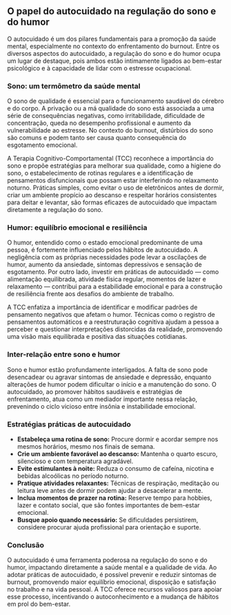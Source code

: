 
## O papel do autocuidado na regulação do sono e do humor

O autocuidado é um dos pilares fundamentais para a promoção da saúde mental, especialmente no contexto do enfrentamento do burnout. Entre os diversos aspectos do autocuidado, a regulação do sono e do humor ocupa um lugar de destaque, pois ambos estão intimamente ligados ao bem-estar psicológico e à capacidade de lidar com o estresse ocupacional.

### Sono: um termômetro da saúde mental

O sono de qualidade é essencial para o funcionamento saudável do cérebro e do corpo. A privação ou a má qualidade do sono está associada a uma série de consequências negativas, como irritabilidade, dificuldade de concentração, queda no desempenho profissional e aumento da vulnerabilidade ao estresse. No contexto do burnout, distúrbios do sono são comuns e podem tanto ser causa quanto consequência do esgotamento emocional.

A Terapia Cognitivo-Comportamental (TCC) reconhece a importância do sono e propõe estratégias para melhorar sua qualidade, como a higiene do sono, o estabelecimento de rotinas regulares e a identificação de pensamentos disfuncionais que possam estar interferindo no relaxamento noturno. Práticas simples, como evitar o uso de eletrônicos antes de dormir, criar um ambiente propício ao descanso e respeitar horários consistentes para deitar e levantar, são formas eficazes de autocuidado que impactam diretamente a regulação do sono.

### Humor: equilíbrio emocional e resiliência

O humor, entendido como o estado emocional predominante de uma pessoa, é fortemente influenciado pelos hábitos de autocuidado. A negligência com as próprias necessidades pode levar a oscilações de humor, aumento da ansiedade, sintomas depressivos e sensação de esgotamento. Por outro lado, investir em práticas de autocuidado — como alimentação equilibrada, atividade física regular, momentos de lazer e relaxamento — contribui para a estabilidade emocional e para a construção de resiliência frente aos desafios do ambiente de trabalho.

A TCC enfatiza a importância de identificar e modificar padrões de pensamento negativos que afetam o humor. Técnicas como o registro de pensamentos automáticos e a reestruturação cognitiva ajudam a pessoa a perceber e questionar interpretações distorcidas da realidade, promovendo uma visão mais equilibrada e positiva das situações cotidianas.

### Inter-relação entre sono e humor

Sono e humor estão profundamente interligados. A falta de sono pode desencadear ou agravar sintomas de ansiedade e depressão, enquanto alterações de humor podem dificultar o início e a manutenção do sono. O autocuidado, ao promover hábitos saudáveis e estratégias de enfrentamento, atua como um mediador importante nessa relação, prevenindo o ciclo vicioso entre insônia e instabilidade emocional.

### Estratégias práticas de autocuidado

- **Estabeleça uma rotina de sono:** Procure dormir e acordar sempre nos mesmos horários, mesmo nos finais de semana.
- **Crie um ambiente favorável ao descanso:** Mantenha o quarto escuro, silencioso e com temperatura agradável.
- **Evite estimulantes à noite:** Reduza o consumo de cafeína, nicotina e bebidas alcoólicas no período noturno.
- **Pratique atividades relaxantes:** Técnicas de respiração, meditação ou leitura leve antes de dormir podem ajudar a desacelerar a mente.
- **Inclua momentos de prazer na rotina:** Reserve tempo para hobbies, lazer e contato social, que são fontes importantes de bem-estar emocional.
- **Busque apoio quando necessário:** Se dificuldades persistirem, considere procurar ajuda profissional para orientação e suporte.

### Conclusão

O autocuidado é uma ferramenta poderosa na regulação do sono e do humor, impactando diretamente a saúde mental e a qualidade de vida. Ao adotar práticas de autocuidado, é possível prevenir e reduzir sintomas de burnout, promovendo maior equilíbrio emocional, disposição e satisfação no trabalho e na vida pessoal. A TCC oferece recursos valiosos para apoiar esse processo, incentivando o autoconhecimento e a mudança de hábitos em prol do bem-estar.
```
